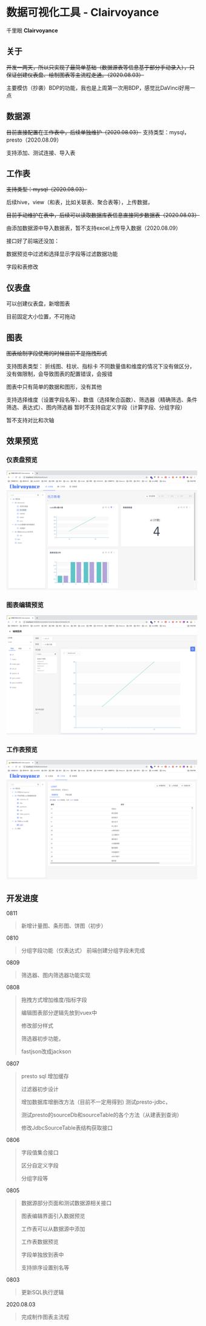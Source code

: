 # 数据可视化工具 - Clairvoyance
 千里眼 **Clairvoyance**

## 关于

~~开发一两天，所以只实现了最简单基础（数据源表等信息基于部分手动录入），只保证创建仪表盘、绘制图表等主流程走通。（2020.08.03）~~

主要模仿（抄袭）BDP的功能，我也是上周第一次用BDP，感觉比DaVinci好用一点

## 数据源

~~目前直接配置在工作表中，后续单独维护（2020.08.03）~~
支持类型：mysql，presto（2020.08.09）

支持添加、测试连接、导入表

## 工作表

~~支持类型：mysql（2020.08.03）~~

后续hive，view（和表，比如关联表、聚合表等），上传数据，

~~目前手动维护在表中，后续可以读取数据库表信息直接同步数据表（2020.08.03）~~

由添加数据源中导入数据表，暂不支持excel上传导入数据（2020.08.09）



接口好了前端还没加：

数据预览中过滤和选择显示字段等过滤数据功能

字段和表修改


## 仪表盘

可以创建仪表盘，新增图表

目前固定大小位置，不可拖动

## 图表

~~图表绘制字段使用的时候目前不是拖拽形式~~



支持图表类型：
折线图、柱状、指标卡
不同数量值和维度的情况下没有做区分，没有做限制，会导致图表的配置错误，会报错

图表中只有简单的数据和图形，没有其他



支持选择维度（设置字段名等）、数值（选择聚合函数）、筛选器（精确筛选、条件筛选、表达式）、图内筛选器
暂时不支持自定义字段（计算字段、分组字段）

暂不支持对比和次轴


## 效果预览

### 仪表盘预览
![仪表盘预览图](./dashboard.png)
### 图表编辑预览
![图表编辑预览图](./chart.png)
### 工作表预览
![工作表预览图](./workSheet.png)

## 开发进度

0811
> 新增计量图、条形图、饼图（初步）

0810
> 分组字段功能（仅表达式）
> 前端创建分组字段未完成

0809

> 筛选器、图内筛选器功能实现

0808

> 拖拽方式增加维度/指标字段
>
> 编辑图表部分逻辑先放到vuex中 
>
> 修改部分样式
>
> 筛选器初步功能，
>
> fastjson改成jackson

0807

> presto sql 增加缓存
>
> 过滤器初步设计
>
> 增加数据库增删改方法（目前不一定用得到) 测试presto-jdbc，
>
> 测试presto的sourceDb和sourceTable的各个方法（从建表到查询） 
>
> 修改JdbcSourceTable表结构获取接口

0806

> 字段值集合接口
>
> 区分自定义字段 
>
> 分组字段等

0805	

> 数据源部分页面和测试数据源相关接口
>
> 图表编辑界面引入数据预览
>
> 工作表可以从数据源中添加
>
>  工作表数据预览
>
>  字段单独放到表中 
>
> 支持排序设置别名等

0803	

> 更新SQL执行逻辑

2020.08.03 	

> 完成制作图表主流程
